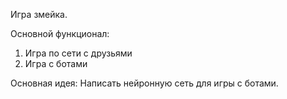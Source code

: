 Игра змейка.

Основной функционал:
1) Игра по сети с друзьями
2) Игра с ботами

 Основная идея:
 Написать нейронную сеть для игры с ботами.
